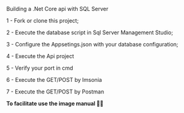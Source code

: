 Building a .Net Core api with SQL Server

1 - Fork or clone this project;

2 - Execute the database script in Sql Server Management Studio;

3 - Configure the Appsetings.json with your database configuration;

4 - Execute the Api project

5 - Verify your port in cmd

6 - Execute the GET/POST by Imsonia

7 - Execute the GET/POST by Postman

**To facilitate use the image manual 🙋‍♂️**
